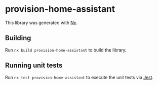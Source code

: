 # provision-home-assistant

This library was generated with [Nx](https://nx.dev).

## Building

Run `nx build provision-home-assistant` to build the library.

## Running unit tests

Run `nx test provision-home-assistant` to execute the unit tests via [Jest](https://jestjs.io).
